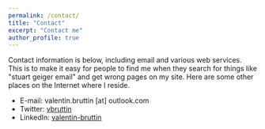 ```yaml
---
permalink: /contact/
title: "Contact"
excerpt: "Contact me"
author_profile: true
---
```

Contact information is below, including email and various web services.  This is to make it easy for people to find me when they search for things like "stuart geiger email" and get wrong pages on my site.  Here are some other places on the Internet where I reside.

* E-mail: valentin.bruttin [at] outlook.com
* Twitter: [vbruttin](http://twitter.com/vbruttin)
* LinkedIn: [valentin-bruttin](http://www.linkedin.com/in/valentin-bruttin)
